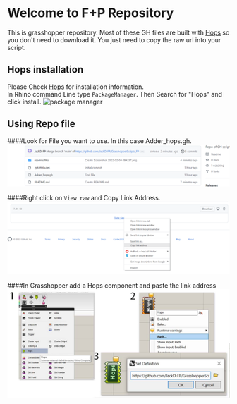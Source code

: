# Welcome to F+P Repository
This is grasshopper repository. Most of these GH files are built with [Hops](https://developer.rhino3d.com/guides/compute/hops-component/) so you don't need to download it. You just need to copy the raw url into your script.

Hops installation
-----------------
Please Check [Hops](https://developer.rhino3d.com/guides/compute/hops-component/) for installation information.
<br>
In Rhino command Line type `PackageManager`. Then Search for "Hops" and click install.
![package manager](https://developer.rhino3d.com/images/gh-hops-package-manager.png)

Using Repo file
---------------
####Look for File you want to use. In this case Adder_hops.gh.
![Link](https://github.com/JackD-FP/GrasshopperScripts_FP/blob/main/readme%20files/Screenshot%202022-02-04%20094237.png?raw=true)

####Right click on `View raw` and Copy Link Address.
![Link](https://github.com/JackD-FP/GrasshopperScripts_FP/blob/main/readme%20files/Screenshot%202022-02-04%20095055.png)

####In Grasshopper add a Hops component and paste the link address
![Link](https://github.com/JackD-FP/GrasshopperScripts_FP/blob/main/readme%20files/Artboard%201.jpg?raw=true)

